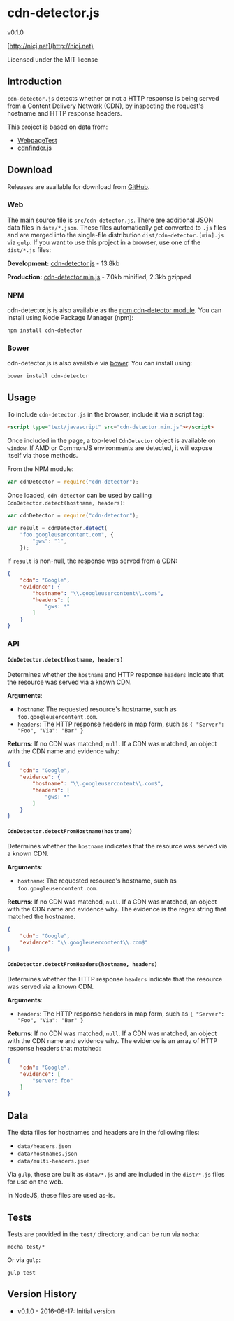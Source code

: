 # cdn-detector.js

v0.1.0

[http://nicj.net](http://nicj.net)

Licensed under the MIT license

## Introduction

`cdn-detector.js` detects whether or not a HTTP response is being served from a Content Delivery Network (CDN),
by inspecting the request's hostname and HTTP response headers.

This project is based on data from:

* [WebpageTest](https://github.com/WPO-Foundation/webpagetest/blob/master/agent/wpthook/cdn.h)
* [cdnfinder.js](https://github.com/sajal/cdnfinder.js/blob/master/lib/guesscnamecdn.js)

## Download

Releases are available for download from [GitHub](https://github.com/nicjansma/cdn-detector.js).

### Web

The main source file is `src/cdn-detector.js`.  There are additional JSON data files in `data/*.json`.  These
files automatically get converted to `.js` files and are merged into the single-file
distribution `dist/cdn-detector.[min].js` via `gulp`.  If you want to use this project in a browser, use one of the `dist/*.js` files:

__Development:__ [cdn-detector.js](https://github.com/nicjansma/cdn-detector.js/raw/master/dist/cdn-detector.js) - 13.8kb

__Production:__ [cdn-detector.min.js](https://github.com/nicjansma/cdn-detector.js/raw/master/dist/cdn-detector.min.js) - 7.0kb minified, 2.3kb gzipped

### NPM

cdn-detector.js is also available as the [npm cdn-detector module](https://npmjs.org/package/cdn-detector). You can install
using Node Package Manager (npm):

    npm install cdn-detector

### Bower

cdn-detector.js is also available via [bower](http://bower.io/). You can install using:

    bower install cdn-detector

## Usage

To include `cdn-detector.js` in the browser, include it via a script tag:

```html
<script type="text/javascript" src="cdn-detector.min.js"></script>
```

Once included in the page, a top-level `CdnDetector` object is available on `window`.  If AMD or CommonJS environments are detected, it will expose itself via those methods.

From the NPM module:

```js
var cdnDetector = require("cdn-detector");
```

Once loaded, `cdn-detector` can be used by calling `CdnDetector.detect(hostname, headers)`:

```js
var cdnDetector = require("cdn-detector");

var result = cdnDetector.detect(
    "foo.googleusercontent.com", {
        "gws": "1",
    });
```

If `result` is non-null, the response was served from a CDN:

```json
{
    "cdn": "Google",
    "evidence": {
        "hostname": "\\.googleusercontent\\.com$",
        "headers": [
            "gws: *"
        ]
    }
}
```

### API

#### `CdnDetector.detect(hostname, headers)`

Determines whether the `hostname` and HTTP response `headers` indicate that the resource was served via a known CDN.

**Arguments**:
* `hostname`: The requested resource's hostname, such as `foo.googleusercontent.com`.
* `headers`: The HTTP response headers in map form, such as `{ "Server": "Foo", "Via": "Bar" }`

**Returns**: If no CDN was matched, `null`.  If a CDN was matched, an object with the CDN name and evidence why:

```json
{
    "cdn": "Google",
    "evidence": {
        "hostname": "\\.googleusercontent\\.com$",
        "headers": [
            "gws: *"
        ]
    }
}
```

#### `CdnDetector.detectFromHostname(hostname)`

Determines whether the `hostname` indicates that the resource was served via a known CDN.

**Arguments**:
* `hostname`: The requested resource's hostname, such as `foo.googleusercontent.com`.

**Returns**: If no CDN was matched, `null`.  If a CDN was matched, an object with the CDN name and evidence why.  The
evidence is the regex string that matched the hostname.

```json
{
    "cdn": "Google",
    "evidence": "\\.googleusercontent\\.com$"
}
```

#### `CdnDetector.detectFromHeaders(hostname, headers)`

Determines whether the HTTP response `headers` indicate that the resource was served via a known CDN.

**Arguments**:
* `headers`: The HTTP response headers in map form, such as `{ "Server": "Foo", "Via": "Bar" }`

**Returns**: If no CDN was matched, `null`.  If a CDN was matched, an object with the CDN name and evidence why.  The evidence is an array of HTTP response headers that matched:

```json
{
    "cdn": "Google",
    "evidence": [
        "server: foo"
    ]
}
```

## Data

The data files for hostnames and headers are in the following files:

* `data/headers.json`
* `data/hostnames.json`
* `data/multi-headers.json`

Via `gulp`, these are built as `data/*.js` and are included in the `dist/*.js` files for use on the web.

In NodeJS, these files are used as-is.

## Tests

Tests are provided in the `test/` directory, and can be run via `mocha`:

    mocha test/*

Or via ``gulp``:

    gulp test

## Version History

* v0.1.0 - 2016-08-17: Initial version
